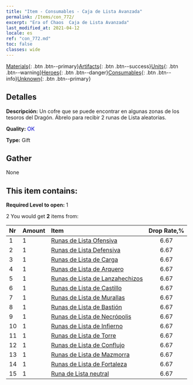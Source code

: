 ```yaml
---
title: "Item - Consumables - Caja de Lista Avanzada"
permalink: /Items/con_772/
excerpt: "Era of Chaos  Caja de Lista Avanzada"
last_modified_at: 2021-04-12
locale: es
ref: "con_772.md"
toc: false
classes: wide
---
```

 [Materials](/es/Items/){: .btn .btn--primary}[Artifacts](/es/Items/Artifacts/){: .btn .btn--success}[Units](/es/Items/Units/){: .btn .btn--warning}[Heroes](/es/Items/Heroes/){: .btn .btn--danger}[Consumables](/es/Items/Consumables/){: .btn .btn--info}[Unknown](/es/Items/Unknown/){: .btn .btn--primary}

## Detalles
 **Descripción:** Un cofre que se puede encontrar en algunas zonas de los tesoros del Dragón. Ábrelo para recibir 2 runas de Lista aleatorias.

 **Quality:** <span style="color: #0000CD">OK</span>

 **Type:** Gift

## Gather

  None

## This item contains:

 **Required Level to open:** 1

 2 You would get **2** items  from:

  | Nr | Amount |     Item    | Drop Rate,% |
  |:---|:-------|:------------|:---------:|
  | 1 | 1 | [Runas de Lista Ofensiva](/es/Items/con_734/) | 6.67 | 
  | 2 | 1 | [Runas de Lista Defensiva](/es/Items/con_739/) | 6.67 | 
  | 3 | 1 | [Runas de Lista de Carga](/es/Items/con_741/) | 6.67 | 
  | 4 | 1 | [Runas de Lista de Arquero](/es/Items/con_742/) | 6.67 | 
  | 5 | 1 | [Runas de Lista de Lanzahechizos](/es/Items/con_746/) | 6.67 | 
  | 6 | 1 | [Runas de Lista de Castillo](/es/Items/con_752/) | 6.67 | 
  | 7 | 1 | [Runas de Lista de Murallas](/es/Items/con_753/) | 6.67 | 
  | 8 | 1 | [Runas de Lista de Bastión](/es/Items/con_754/) | 6.67 | 
  | 9 | 1 | [Runas de Lista de Necrópolis](/es/Items/con_755/) | 6.67 | 
  | 10 | 1 | [Runas de Lista de Infierno](/es/Items/con_777/) | 6.67 | 
  | 11 | 1 | [Runas de Lista de Torre](/es/Items/con_785/) | 6.67 | 
  | 12 | 1 | [Runas de Lista de Conflujo](/es/Items/con_791/) | 6.67 | 
  | 13 | 1 | [Runas de Lista de Mazmorra](/es/Items/con_792/) | 6.67 | 
  | 14 | 1 | [Runas de Lista de Fortaleza](/es/Items/con_818/) | 6.67 | 
  | 15 | 1 | [Runa de Lista neutral](/es/Items/con_869/) | 6.67 | 
